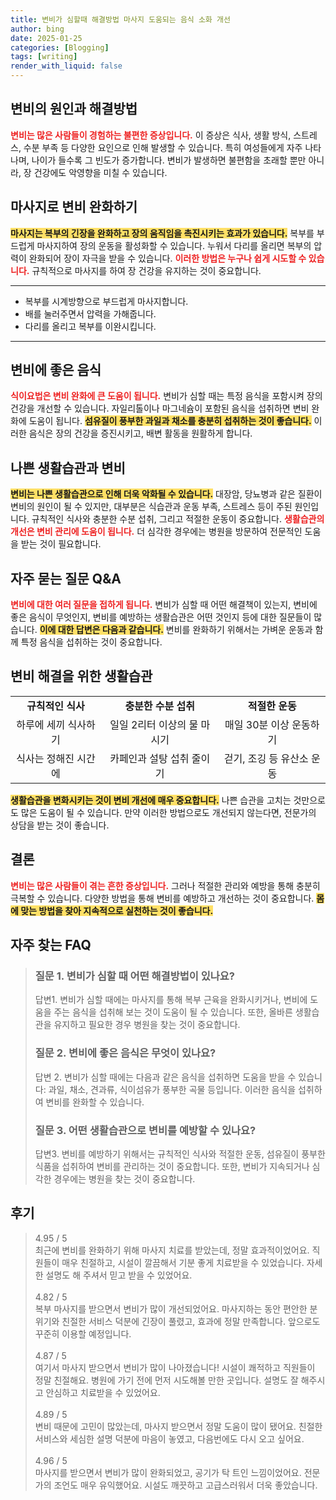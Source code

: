 ```yaml
---
title: 변비가 심할때 해결방법 마사지 도움되는 음식 소화 개선
author: bing
date: 2025-01-25
categories: [Blogging]
tags: [writing]
render_with_liquid: false
---
```



<h2 id='변비의 원인과 해결방법'>변비의 원인과 해결방법</h2>

<p><b><span style="color: #ee2323;">변비는 많은 사람들이 경험하는 불편한 증상입니다.</span></b> 이 증상은 식사, 생활 방식, 스트레스, 수분 부족 등 다양한 요인으로 인해 발생할 수 있습니다. 특히 여성들에게 자주 나타나며, 나이가 들수록 그 빈도가 증가합니다. 변비가 발생하면 불편함을 초래할 뿐만 아니라, 장 건강에도 악영향을 미칠 수 있습니다.</p>

<h2 id='마사지로 변비 완화하기'>마사지로 변비 완화하기</h2>

<p><b><span style="background-color: #ffe066;">마사지는 복부의 긴장을 완화하고 장의 움직임을 촉진시키는 효과가 있습니다.</span></b> 복부를 부드럽게 마사지하여 장의 운동을 활성화할 수 있습니다. 누워서 다리를 올리면 복부의 압력이 완화되어 장이 자극을 받을 수 있습니다. <b><span style="color: #ee2323;">이러한 방법은 누구나 쉽게 시도할 수 있습니다.</span></b> 규칙적으로 마사지를 하여 장 건강을 유지하는 것이 중요합니다.</p>

<hr />

<ul>
    <li>복부를 시계방향으로 부드럽게 마사지합니다.</li>
    <li>배를 눌러주면서 압력을 가해줍니다.</li>
    <li>다리를 올리고 복부를 이완시킵니다.</li>
</ul>

<hr />

<h2 id='변비에 좋은 음식'>변비에 좋은 음식</h2>

<p><b><span style="color: #ee2323;">식이요법은 변비 완화에 큰 도움이 됩니다.</span></b> 변비가 심할 때는 특정 음식을 포함시켜 장의 건강을 개선할 수 있습니다. 자일리톨이나 마그네슘이 포함된 음식을 섭취하면 변비 완화에 도움이 됩니다. <b><span style="background-color: #ffe066;">섬유질이 풍부한 과일과 채소를 충분히 섭취하는 것이 좋습니다.</span></b> 이러한 음식은 장의 건강을 증진시키고, 배변 활동을 원활하게 합니다.</p>

<h2 id='나쁜 생활습관과 변비'>나쁜 생활습관과 변비</h2>

<p><b><span style="background-color: #ffe066;">변비는 나쁜 생활습관으로 인해 더욱 악화될 수 있습니다.</span></b> 대장암, 당뇨병과 같은 질환이 변비의 원인이 될 수 있지만, 대부분은 식습관과 운동 부족, 스트레스 등이 주된 원인입니다. 규칙적인 식사와 충분한 수분 섭취, 그리고 적절한 운동이 중요합니다. <b><span style="color: #ee2323;">생활습관의 개선은 변비 관리에 도움이 됩니다.</span></b> 더 심각한 경우에는 병원을 방문하여 전문적인 도움을 받는 것이 필요합니다.</p>

<h2 id='자주 묻는 질문 Q&A'>자주 묻는 질문 Q&A</h2>

<p><b><span style="color: #ee2323;">변비에 대한 여러 질문을 접하게 됩니다.</span></b> 변비가 심할 때 어떤 해결책이 있는지, 변비에 좋은 음식이 무엇인지, 변비를 예방하는 생활습관은 어떤 것인지 등에 대한 질문들이 많습니다. <b><span style="background-color: #ffe066;">이에 대한 답변은 다음과 같습니다.</span></b> 변비를 완화하기 위해서는 가벼운 운동과 함께 특정 음식을 섭취하는 것이 중요합니다.</p>

<h2 id='변비 해결을 위한 생활습관'>변비 해결을 위한 생활습관</h2>

<table>
    <tr>
        <td style="text-align: center; height: 17px;"><b>규칙적인 식사</b></td>
        <td style="text-align: center; height: 17px;"><b>충분한 수분 섭취</b></td>
        <td style="text-align: center; height: 17px;"><b>적절한 운동</b></td>
    </tr>
    <tr>
        <td style="text-align: center; height: 17px;">하루에 세끼 식사하기</td>
        <td style="text-align: center; height: 17px;">일일 2리터 이상의 물 마시기</td>
        <td style="text-align: center; height: 17px;">매일 30분 이상 운동하기</td>
    </tr>
    <tr>
        <td style="text-align: center; height: 17px;">식사는 정해진 시간에</td>
        <td style="text-align: center; height: 17px;">카페인과 설탕 섭취 줄이기</td>
        <td style="text-align: center; height: 17px;">걷기, 조깅 등 유산소 운동</td>
    </tr>
</table>

<p><b><span style="background-color: #ffe066;">생활습관을 변화시키는 것이 변비 개선에 매우 중요합니다.</span></b> 나쁜 습관을 고치는 것만으로도 많은 도움이 될 수 있습니다. 만약 이러한 방법으로도 개선되지 않는다면, 전문가의 상담을 받는 것이 좋습니다.</p>

<h2 id='결론'>결론</h2>

<p><b><span style="color: #ee2323;">변비는 많은 사람들이 겪는 흔한 증상입니다.</span></b> 그러나 적절한 관리와 예방을 통해 충분히 극복할 수 있습니다. 다양한 방법을 통해 변비를 예방하고 개선하는 것이 중요합니다. <b><span style="background-color: #ffe066;">몸에 맞는 방법을 찾아 지속적으로 실천하는 것이 좋습니다.</span></b></p>


<h2 id='자주_찾는_FAQ'>자주 찾는 FAQ</h2>
<div itemscope="" itemtype="https://schema.org/FAQPage"> 
<blockquote> 
<div itemscope="" itemprop="mainEntity" itemtype="https://schema.org/Question"> 
<h3 itemprop="name">질문 1. 변비가 심할 때 어떤 해결방법이 있나요?</h3> 
<div itemscope="" itemprop="acceptedAnswer" itemtype="https://schema.org/Answer"> 
<span itemprop="text"> 
<p>답변1. 변비가 심할 때에는 마사지를 통해 복부 근육을 완화시키거나, 변비에 도움을 주는 음식을 섭취해 보는 것이 도움이 될 수 있습니다. 또한, 올바른 생활습관을 유지하고 필요한 경우 병원을 찾는 것이 중요합니다.</p> 
</span> 
</div> 
</div> 

<div itemscope="" itemprop="mainEntity" itemtype="https://schema.org/Question"> 
<h3 itemprop="name">질문 2. 변비에 좋은 음식은 무엇이 있나요?</h3> 
<div itemscope="" itemprop="acceptedAnswer" itemtype="https://schema.org/Answer"> 
<span itemprop="text"> 
<p>답변 2. 변비가 심할 때에는 다음과 같은 음식을 섭취하면 도움을 받을 수 있습니다: 과일, 채소, 견과류, 식이섬유가 풍부한 곡물 등입니다. 이러한 음식을 섭취하여 변비를 완화할 수 있습니다.</p> 
</span> 
</div> 
</div> 

<div itemscope="" itemprop="mainEntity" itemtype="https://schema.org/Question"> 
<h3 itemprop="name">질문 3. 어떤 생활습관으로 변비를 예방할 수 있나요?</h3> 
<div itemscope="" itemprop="acceptedAnswer" itemtype="https://schema.org/Answer"> 
<span itemprop="text"> 
<p>답변3. 변비를 예방하기 위해서는 규칙적인 식사와 적절한 운동, 섬유질이 풍부한 식품을 섭취하여 변비를 관리하는 것이 중요합니다. 또한, 변비가 지속되거나 심각한 경우에는 병원을 찾는 것이 중요합니다.</p> 
</span> 
</div> 
</div> 
</blockquote> 
</div>
<h2 id='후기'>후기</h2>
<div itemscope itemtype="https://schema.org/Product">
  <blockquote>
  <div itemprop="review" itemscope itemtype="https://schema.org/Review">
      <div itemprop="reviewRating" itemscope itemtype="https://schema.org/Rating"> <span itemprop="ratingValue">4.95</span> / <span itemprop="bestRating">5</span> </div>
      <span itemprop="reviewBody">최근에 변비를 완화하기 위해 마사지 치료를 받았는데, 정말 효과적이었어요. 직원들이 매우 친절하고, 시설이 깔끔해서 기분 좋게 치료받을 수 있었습니다. 자세한 설명도 해 주셔서 믿고 받을 수 있었어요.</span>
  </div>
  <br>
  <div itemprop="review" itemscope itemtype="https://schema.org/Review">
      <div itemprop="reviewRating" itemscope itemtype="https://schema.org/Rating"> <span itemprop="ratingValue">4.82</span> / <span itemprop="bestRating">5</span> </div>
      <span itemprop="reviewBody">복부 마사지를 받으면서 변비가 많이 개선되었어요. 마사지하는 동안 편안한 분위기와 친절한 서비스 덕분에 긴장이 풀렸고, 효과에 정말 만족합니다. 앞으로도 꾸준히 이용할 예정입니다.</span>
  </div>
  <br>
  <div itemprop="review" itemscope itemtype="https://schema.org/Review">
      <div itemprop="reviewRating" itemscope itemtype="https://schema.org/Rating"> <span itemprop="ratingValue">4.87</span> / <span itemprop="bestRating">5</span> </div>
      <span itemprop="reviewBody">여기서 마사지 받으면서 변비가 많이 나아졌습니다! 시설이 쾌적하고 직원들이 정말 친절해요. 병원에 가기 전에 먼저 시도해볼 만한 곳입니다. 설명도 잘 해주시고 안심하고 치료받을 수 있었어요.</span>
  </div>
  <br>
  <div itemprop="review" itemscope itemtype="https://schema.org/Review">
      <div itemprop="reviewRating" itemscope itemtype="https://schema.org/Rating"> <span itemprop="ratingValue">4.89</span> / <span itemprop="bestRating">5</span> </div>
      <span itemprop="reviewBody">변비 때문에 고민이 많았는데, 마사지 받으면서 정말 도움이 많이 됐어요. 친절한 서비스와 세심한 설명 덕분에 마음이 놓였고, 다음번에도 다시 오고 싶어요.</span>
  </div>
  <br>
  <div itemprop="review" itemscope itemtype="https://schema.org/Review">
      <div itemprop="reviewRating" itemscope itemtype="https://schema.org/Rating"> <span itemprop="ratingValue">4.96</span> / <span itemprop="bestRating">5</span> </div>
      <span itemprop="reviewBody">마사지를 받으면서 변비가 많이 완화되었고, 공기가 탁 트인 느낌이었어요. 전문가의 조언도 매우 유익했어요. 시설도 깨끗하고 고급스러워서 더욱 좋았습니다.</span>
  </div>
  </blockquote>
</div>
